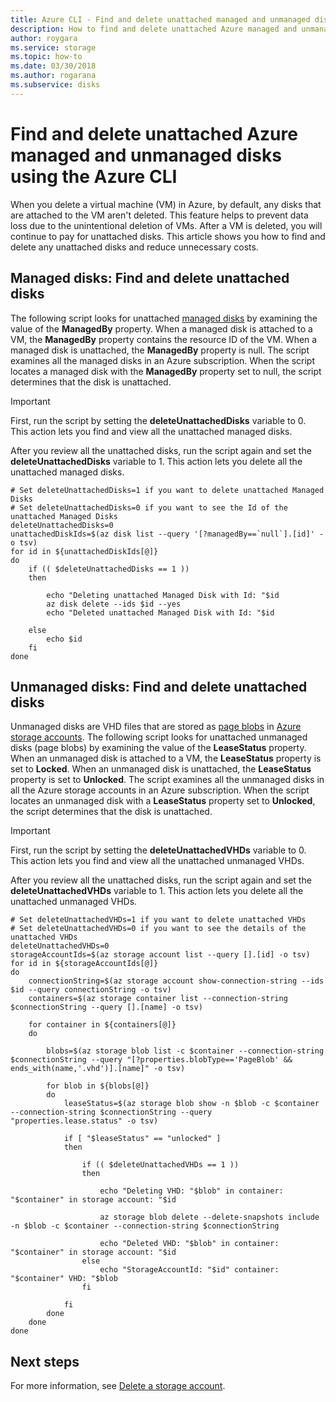 ```yaml
---
title: Azure CLI - Find and delete unattached managed and unmanaged disks
description: How to find and delete unattached Azure managed and unmanaged (VHDs/page blobs) disks by using Azure CLI.
author: roygara
ms.service: storage
ms.topic: how-to
ms.date: 03/30/2018
ms.author: rogarana
ms.subservice: disks
---
```


# Find and delete unattached Azure managed and unmanaged disks using the Azure CLI
When you delete a virtual machine (VM) in Azure, by default, any disks that are attached to the VM aren't deleted. This feature helps to prevent data loss due to the unintentional deletion of VMs. After a VM is deleted, you will continue to pay for unattached disks. This article shows you how to find and delete any unattached disks and reduce unnecessary costs. 


## Managed disks: Find and delete unattached disks 

The following script looks for unattached [managed disks](../managed-disks-overview.md) by examining the value of the **ManagedBy** property. When a managed disk is attached to a VM, the **ManagedBy** property contains the resource ID of the VM. When a managed disk is unattached, the **ManagedBy** property is null. The script examines all the managed disks in an Azure subscription. When the script locates a managed disk with the **ManagedBy** property set to null, the script determines that the disk is unattached.

>[!IMPORTANT]
>First, run the script by setting the **deleteUnattachedDisks** variable to 0. This action lets you find and view all the unattached managed disks.
>
>After you review all the unattached disks, run the script again and set the **deleteUnattachedDisks** variable to 1. This action lets you delete all the unattached managed disks.
>

```azurecli
# Set deleteUnattachedDisks=1 if you want to delete unattached Managed Disks
# Set deleteUnattachedDisks=0 if you want to see the Id of the unattached Managed Disks
deleteUnattachedDisks=0
unattachedDiskIds=$(az disk list --query '[?managedBy==`null`].[id]' -o tsv)
for id in ${unattachedDiskIds[@]}
do
    if (( $deleteUnattachedDisks == 1 ))
    then

        echo "Deleting unattached Managed Disk with Id: "$id
        az disk delete --ids $id --yes
        echo "Deleted unattached Managed Disk with Id: "$id

    else
        echo $id
    fi
done
```

## Unmanaged disks: Find and delete unattached disks 

Unmanaged disks are VHD files that are stored as [page blobs](/rest/api/storageservices/understanding-block-blobs--append-blobs--and-page-blobs#about-page-blobs) in [Azure storage accounts](../../storage/common/storage-account-overview.md). The following script looks for unattached unmanaged disks (page blobs) by examining the value of the **LeaseStatus** property. When an unmanaged disk is attached to a VM, the **LeaseStatus** property is set to **Locked**. When an unmanaged disk is unattached, the **LeaseStatus** property is set to **Unlocked**. The script examines all the unmanaged disks in all the Azure storage accounts in an Azure subscription. When the script locates an unmanaged disk with a **LeaseStatus** property set to **Unlocked**, the script determines that the disk is unattached.

>[!IMPORTANT]
>First, run the script by setting the **deleteUnattachedVHDs** variable to 0. This action lets you find and view all the unattached unmanaged VHDs.
>
>After you review all the unattached disks, run the script again and set the **deleteUnattachedVHDs** variable to 1. This action lets you delete all the unattached unmanaged VHDs.
>

```azurecli
# Set deleteUnattachedVHDs=1 if you want to delete unattached VHDs
# Set deleteUnattachedVHDs=0 if you want to see the details of the unattached VHDs
deleteUnattachedVHDs=0
storageAccountIds=$(az storage account list --query [].[id] -o tsv)
for id in ${storageAccountIds[@]}
do
    connectionString=$(az storage account show-connection-string --ids $id --query connectionString -o tsv)
    containers=$(az storage container list --connection-string $connectionString --query [].[name] -o tsv)

    for container in ${containers[@]}
    do 
        
        blobs=$(az storage blob list -c $container --connection-string $connectionString --query "[?properties.blobType=='PageBlob' && ends_with(name,'.vhd')].[name]" -o tsv)
        
        for blob in ${blobs[@]}
        do
            leaseStatus=$(az storage blob show -n $blob -c $container --connection-string $connectionString --query "properties.lease.status" -o tsv)
            
            if [ "$leaseStatus" == "unlocked" ]
            then 

                if (( $deleteUnattachedVHDs == 1 ))
                then 

                    echo "Deleting VHD: "$blob" in container: "$container" in storage account: "$id

                    az storage blob delete --delete-snapshots include  -n $blob -c $container --connection-string $connectionString

                    echo "Deleted VHD: "$blob" in container: "$container" in storage account: "$id
                else
                    echo "StorageAccountId: "$id" container: "$container" VHD: "$blob
                fi

            fi
        done
    done
done 
```

## Next steps

For more information, see [Delete a storage account](../../storage/common/storage-account-create.md#delete-a-storage-account).